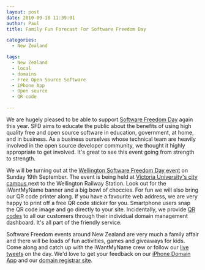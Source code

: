 ```yaml
---
layout: post
date: 2010-09-18 11:39:01
author: Paul
title: Family Fun Forecast For Software Freedom Day

categories:
  - New Zealand

tags:
  - New Zealand
  - local
  - domains
  - Free Open Source Software
  - iPhone App
  - Open source
  - QR code

---
```


We are hugely pleased to be able to support [Software Freedom Day](http://www.softwarefreedomday.org.nz/) again this year. SFD aims to educate the public about the 
benefits of using high quality free and open source software in education, government, at 
home, and in business. As a business ourselves whose technical team are heavily involved in the open source developer community, we thought it highly appropriate to get involved. It's great to see this event going from strength to strength.

We will be turning out at the [Wellington Software Freedom Day event](http://www.softwarefreedomday.org.nz/Wellington) on Sunday 19th September. The event is being held at [Victoria University's city campus ](http://maps.google.co.nz/maps?f=q&source=s_q&hl=en&geocode=&q=Victoria+University+Pipitea+Campus&sll=-41.288255,174.777482&sspn=0.00732,0.021136&gl=nz&ie=UTF8&hq=Victoria+University+Pipitea+Campus&hnear=&ll=-41.274678,174.778233&spn=0.013837,0.042272&z=15&iwloc=A)next to the Wellington Railway Station. Look out for the iWantMyName banner and a big bowl of choccies. For fun we will also bring our QR code printer along. If you have a favourite web address, we are very happy to print off a free QR code sticker for you. Smartphone users snap the QR code image and go directly to your site. Incidentally, we provide [QR codes](http://en.wikipedia.org/wiki/QR_Code) to all our customers through their individual domain management dashboard. It's all part of the friendly service.

Software Freedom events around New Zealand are very much a family affair and there will be loads of fun activities, games and giveaways for kids. Come along and catch up with the iWantMyName crew or follow our [live tweets](http://twitter.com/iWantMyNameNZ) on the day. We'd love to get your feedback on our [iPhone Domain App](https://iwantmyname.co.nz/iphone) and our [domain registrar site](https://iwantmyname.co.nz/).
